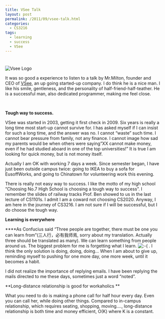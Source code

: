 ```yaml
---
title: VSee Talk
layout: post
permalink: /2011/09/vsee-talk.html
categories:
  - CS3216
tags:
  - learning
  - success
  - VSee
---
```

# 

![][1]

 [1]: http://vsee.com/img/layout/vsee-logo.png "Vsee Logo"

It was so good a experience to listen to a talk by Mr.Milton, founder and CEO of [VSee][2], an up going started-up company. I do think he is a nice man. I like his smile, gentleness, and the personality of half-friend-half-teather. He is a successful man, also dedicated programmer, making me feel close.

 [2]: http://www.vsee.com

 

**Tough way to success.**

VSee was started in 2003, getting it first check in 2009. Six years is really a long time most start-up cannot survive for. I has asked myself if I can insist for such a long time, and the answer was no. I cannot “waste” such time. I cannot bear pressure from family, not any finance. I cannot image how sad my parents would be when others were saying”XX cannot make money, even if he had studied aboard in one of the top universities!” It is true I am looking for quick money, but is not money itself.

Actually I am OK with working 7 days a week. Since semester began, I have just been outside campus twice: going to IKEA to buy a sofa for EusoffWorks, and going to Chinatown for volunteering work this evening.

There is really not easy way to success. I like the motto of my high school “Choosing No.7 High School is choosing a tough way to success”. I remember the slides of railway tracks Prof. Ben showed to us in the last lecture of CS1101s. I admit I am a coward not choosing CS2020. Anyway, I am here in the journey of CS3216. I am not sure if I will be successful, but I do choose the tough way.

**Learning is everywhere**

****As Confucius said “Three people are together, there must be one you can learn from”(三人行，必有我师焉, sorry about my translation. Actually three should be translated as many). We can learn something from people around us. The biggest problem for me is forgetting what I learn. ![:-(][3] . I think the only solution is doing, doing, doing… When I am about to give up, reminding myself to pushing for one more day, one more week, until it becomes a habit.

 [3]: http://www.huqiangty.com/wp-includes/images/smilies/icon_sad.gif

I did not realize the importance of replying emails. I have been replying the mails directed to me these days, sometimes just a word “noted”.

**Long-distance relationship is good for workaholics **

What you need to do is making a phone call for half hour every day. Even you can call her, while doing other things. Compared to in-campus relationship, which requires seating, shopping, moving…., long-distance relationship is both time and money efficient, O(K) where K is a constant.